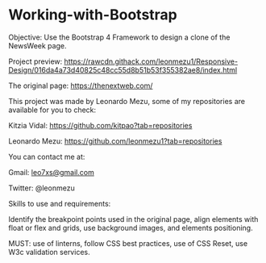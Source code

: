 # Working-with-Bootstrap


Objective: Use the Bootstrap 4 Framework to design a clone of the NewsWeek page.

Project preview: https://rawcdn.githack.com/leonmezu1/Responsive-Design/016da4a73d40825c48cc55d8b51b53f355382ae8/index.html

The original page: https://thenextweb.com/

This project was made by Leonardo Mezu, some of my repositories are available for you to check:

Kitzia Vidal:
https://github.com/kitpao?tab=repositories

Leonardo Mezu:
https://github.com/leonmezu1?tab=repositories

You can contact me at:

Gmail: leo7xs@gmail.com

Twitter: @leonmezu

Skills to use and requirements:

Identify the breakpoint points used in the original page, align elements with float or flex and grids, use background images, and elements positioning.

MUST: use of linterns, follow CSS best practices, use of CSS Reset, use W3c validation services.
